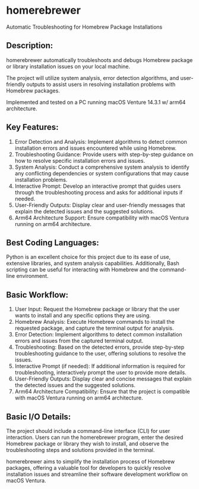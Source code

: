 # homerebrewer

Automatic Troubleshooting for Homebrew Package Installations 

## Description:

homerebrewer automatically troubleshoots and debugs Homebrew package or library installation issues on your local machine.

The project will utilize system analysis, error detection algorithms, and user-friendly outputs to assist users in resolving installation problems with Homebrew packages.

Implemented and tested on a PC running macOS Venture 14.3.1 w/ arm64 architecture. 


## Key Features:
1. Error Detection and Analysis: Implement algorithms to detect common installation errors and issues encountered while using Homebrew.
2. Troubleshooting Guidance: Provide users with step-by-step guidance on how to resolve specific installation errors and issues.
3. System Analysis: Conduct a comprehensive system analysis to identify any conflicting dependencies or system configurations that may cause installation problems.
4. Interactive Prompt: Develop an interactive prompt that guides users through the troubleshooting process and asks for additional inputs if needed.
5. User-Friendly Outputs: Display clear and user-friendly messages that explain the detected issues and the suggested solutions.
6. Arm64 Architecture Support: Ensure compatibility with macOS Ventura running on arm64 architecture.


## Best Coding Languages:
Python is an excellent choice for this project due to its ease of use, extensive libraries, and system analysis capabilities. Additionally, Bash scripting can be useful for interacting with Homebrew and the command-line environment.


## Basic Workflow:
1. User Input: Request the Homebrew package or library that the user wants to install and any specific options they are using.
2. Homebrew Analysis: Execute Homebrew commands to install the requested package, and capture the terminal output for analysis.
3. Error Detection: Implement algorithms to detect common installation errors and issues from the captured terminal output.
4. Troubleshooting: Based on the detected errors, provide step-by-step troubleshooting guidance to the user, offering solutions to resolve the issues.
5. Interactive Prompt (if needed): If additional information is required for troubleshooting, interactively prompt the user to provide more details.
6. User-Friendly Outputs: Display clear and concise messages that explain the detected issues and the suggested solutions.
7. Arm64 Architecture Compatibility: Ensure that the project is compatible with macOS Ventura running on arm64 architecture.

   
## Basic I/O Details:
The project should include a command-line interface (CLI) for user interaction. Users can run the homerebrewer program, enter the desired Homebrew package or library they wish to install, and observe the troubleshooting steps and solutions provided in the terminal.


homerebrewer aims to simplify the installation process of Homebrew packages, offering a valuable tool for developers to quickly resolve installation issues and streamline their software development workflow on macOS Ventura.
